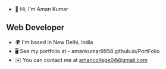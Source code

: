 - 👋 Hi, I’m Aman Kumar

Web Developer
-------------
- 🌍  I'm based in New Delhi, India
- 🖥️  See my portfolio at - amankumar9958.github.io/PortFolio
- ✉️  You can contact me at amancollege04@gmail.com

<!---
AmanKumar9958/AmanKumar9958 is a ✨ special ✨ repository because its `README.md` (this file) appears on your GitHub profile.
You can click the Preview link to take a look at your changes.
--->
